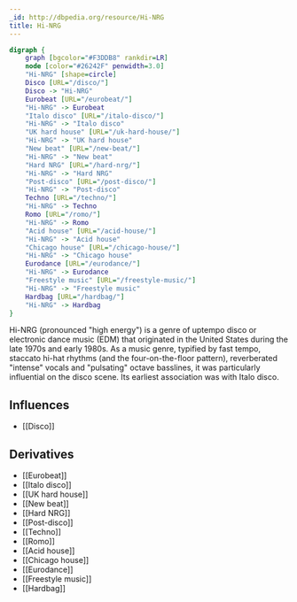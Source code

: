 ```yaml
---
_id: http://dbpedia.org/resource/Hi-NRG
title: Hi-NRG
---
```


```dot
digraph {
	graph [bgcolor="#F3DDB8" rankdir=LR]
	node [color="#26242F" penwidth=3.0]
	"Hi-NRG" [shape=circle]
	Disco [URL="/disco/"]
	Disco -> "Hi-NRG"
	Eurobeat [URL="/eurobeat/"]
	"Hi-NRG" -> Eurobeat
	"Italo disco" [URL="/italo-disco/"]
	"Hi-NRG" -> "Italo disco"
	"UK hard house" [URL="/uk-hard-house/"]
	"Hi-NRG" -> "UK hard house"
	"New beat" [URL="/new-beat/"]
	"Hi-NRG" -> "New beat"
	"Hard NRG" [URL="/hard-nrg/"]
	"Hi-NRG" -> "Hard NRG"
	"Post-disco" [URL="/post-disco/"]
	"Hi-NRG" -> "Post-disco"
	Techno [URL="/techno/"]
	"Hi-NRG" -> Techno
	Romo [URL="/romo/"]
	"Hi-NRG" -> Romo
	"Acid house" [URL="/acid-house/"]
	"Hi-NRG" -> "Acid house"
	"Chicago house" [URL="/chicago-house/"]
	"Hi-NRG" -> "Chicago house"
	Eurodance [URL="/eurodance/"]
	"Hi-NRG" -> Eurodance
	"Freestyle music" [URL="/freestyle-music/"]
	"Hi-NRG" -> "Freestyle music"
	Hardbag [URL="/hardbag/"]
	"Hi-NRG" -> Hardbag
}
```

Hi-NRG (pronounced "high energy") is a genre of uptempo disco or electronic dance music (EDM) that originated in the United States during the late 1970s and early 1980s. As a music genre, typified by fast tempo, staccato hi-hat rhythms (and the four-on-the-floor pattern), reverberated "intense" vocals and "pulsating" octave basslines, it was particularly influential on the disco scene. Its earliest association was with Italo disco.

## Influences
- [[Disco]]

## Derivatives
- [[Eurobeat]]
- [[Italo disco]]
- [[UK hard house]]
- [[New beat]]
- [[Hard NRG]]
- [[Post-disco]]
- [[Techno]]
- [[Romo]]
- [[Acid house]]
- [[Chicago house]]
- [[Eurodance]]
- [[Freestyle music]]
- [[Hardbag]]
